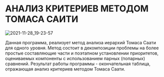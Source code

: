 # АНАЛИЗ КРИТЕРИЕВ МЕТОДОМ ТОМАСА САИТИ 

![2021-11-28_19-23-57](https://user-images.githubusercontent.com/89965762/143775653-f73401bc-6515-4f32-b7ae-f01fb83eed84.png)

Данная программа, реализует метод анализа иерархий Томаса Саати для одного уровня. 
Метод состоит в декомпозиции проблемы на более простые составляющие части и поэтапном установлении приоритетов, оцениваемых компоненты с использованием парных (попарных) сравнений. Результат работы программы - окончательная таблица, отражающая анализ критериев методом Томаса Саати.
